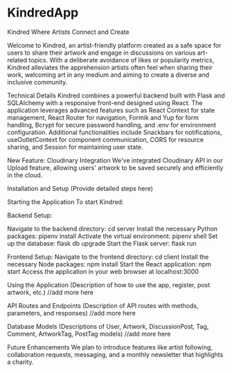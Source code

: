 # KindredApp
Kindred
Where Artists Connect and Create

Welcome to Kindred, an artist-friendly platform created as a safe space for users to share their artwork and engage in discussions on various art-related topics. With a deliberate avoidance of likes or popularity metrics, Kindred alleviates the apprehension artists often feel when sharing their work, welcoming art in any medium and aiming to create a diverse and inclusive community.

Technical Details
Kindred combines a powerful backend built with Flask and SQLAlchemy with a responsive front-end designed using React. The application leverages advanced features such as React Context for state management, React Router for navigation, Formik and Yup for form handling, Bcrypt for secure password handling, and .env for environment configuration. Additional functionalities include Snackbars for notifications, useOutletContext for component communication, CORS for resource sharing, and Session for maintaining user state.

New Feature: Cloudinary Integration
We've integrated Cloudinary API in our Upload feature, allowing users' artwork to be saved securely and efficiently in the cloud.

Installation and Setup
(Provide detailed steps here)

Starting the Application
To start Kindred:

Backend Setup:

Navigate to the backend directory: cd server
Install the necessary Python packages: pipenv install
Activate the virtual environment: pipenv shell
Set up the database: flask db upgrade
Start the Flask server: flask run

Frontend Setup:
Navigate to the frontend directory: cd client
Install the necessary Node packages: npm install
Start the React application: npm start
Access the application in your web browser at localhost:3000

Using the Application
(Description of how to use the app, register, post artwork, etc.)
//add more here

API Routes and Endpoints
(Description of API routes with methods, parameters, and responses)
//add more here

Database Models
(Descriptions of User, Artwork, DiscussionPost, Tag, Comment, ArtworkTag, PostTag models)
//add more here

Future Enhancements
We plan to introduce features like artist following, collaboration requests, messaging, and a monthly newsletter that highlights a charity.

